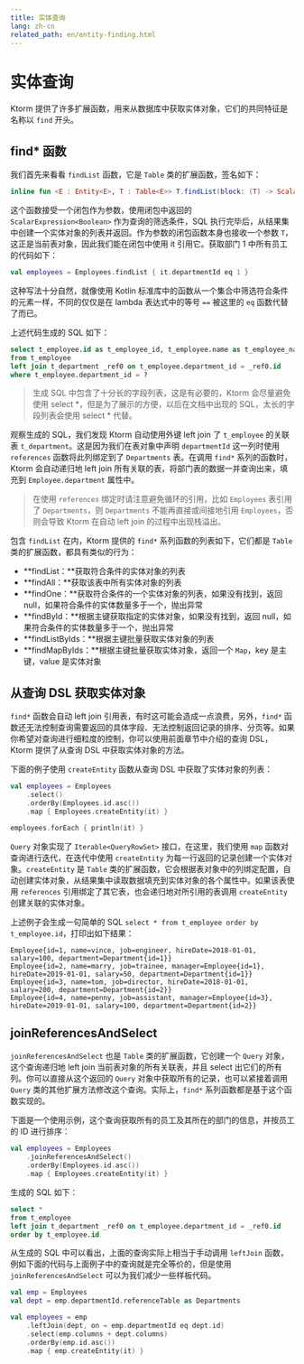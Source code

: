 ```yaml
---
title: 实体查询
lang: zh-cn
related_path: en/entity-finding.html
---
```


# 实体查询

Ktorm 提供了许多扩展函数，用来从数据库中获取实体对象，它们的共同特征是名称以 `find` 开头。

## find\* 函数

我们首先来看看 `findList` 函数，它是 `Table` 类的扩展函数，签名如下：

````kotlin
inline fun <E : Entity<E>, T : Table<E>> T.findList(block: (T) -> ScalarExpression<Boolean>): List<E>
````

这个函数接受一个闭包作为参数，使用闭包中返回的 `ScalarExpression<Boolean>` 作为查询的筛选条件，SQL 执行完毕后，从结果集中创建一个实体对象的列表并返回。作为参数的闭包函数本身也接收一个参数 `T`，这正是当前表对象，因此我们能在闭包中使用 it 引用它。获取部门 1 中所有员工的代码如下：

````kotlin
val employees = Employees.findList { it.departmentId eq 1 }
````

这种写法十分自然，就像使用 Kotlin 标准库中的函数从一个集合中筛选符合条件的元素一样，不同的仅仅是在 lambda 表达式中的等号 `==` 被这里的 `eq` 函数代替了而已。

上述代码生成的 SQL 如下：

````sql
select t_employee.id as t_employee_id, t_employee.name as t_employee_name, t_employee.job as t_employee_job, t_employee.manager_id as t_employee_manager_id, t_employee.hire_date as t_employee_hire_date, t_employee.salary as t_employee_salary, t_employee.department_id as t_employee_department_id, _ref0.id as _ref0_id, _ref0.name as _ref0_name, _ref0.location as _ref0_location 
from t_employee 
left join t_department _ref0 on t_employee.department_id = _ref0.id 
where t_employee.department_id = ? 
````

> 生成 SQL 中包含了十分长的字段列表，这是有必要的，Ktorm 会尽量避免使用 select \*，但是为了展示的方便，以后在文档中出现的 SQL，太长的字段列表会使用 select \* 代替。

观察生成的 SQL，我们发现 Ktorm 自动使用外键 left join 了 `t_employee` 的关联表 `t_department`。这是因为我们在表对象中声明 `departmentId` 这一列时使用 `references` 函数将此列绑定到了 `Departments` 表。在调用 `find*` 系列的函数时，Ktorm 会自动递归地 left join 所有关联的表，将部门表的数据一并查询出来，填充到 `Employee.department` 属性中。

> 在使用 `references` 绑定时请注意避免循环的引用，比如 `Employees` 表引用了 `Departments`，则 `Departments` 不能再直接或间接地引用 `Employees`，否则会导致 Ktorm 在自动 left join 的过程中出现栈溢出。

包含 `findList` 在内，Ktorm 提供的 `find*` 系列函数的列表如下，它们都是 `Table` 类的扩展函数，都具有类似的行为：

- **findList：**获取符合条件的实体对象的列表
- **findAll：**获取该表中所有实体对象的列表
- **findOne：**获取符合条件的一个实体对象的列表，如果没有找到，返回 null，如果符合条件的实体数量多于一个，抛出异常
- **findById：**根据主键获取指定的实体对象，如果没有找到，返回 null，如果符合条件的实体数量多于一个，抛出异常
- **findListByIds：**根据主键批量获取实体对象的列表
- **findMapByIds：**根据主键批量获取实体对象，返回一个 `Map`，key 是主键，value 是实体对象

## 从查询 DSL 获取实体对象

`find*` 函数会自动 left join 引用表，有时这可能会造成一点浪费，另外，`find*` 函数还无法控制查询需要返回的具体字段、无法控制返回记录的排序、分页等。如果你希望对查询进行细粒度的控制，你可以使用前面章节中介绍的查询 DSL，Ktorm 提供了从查询 DSL 中获取实体对象的方法。

下面的例子使用 `createEntity` 函数从查询 DSL 中获取了实体对象的列表：

```kotlin
val employees = Employees
    .select()
    .orderBy(Employees.id.asc())
    .map { Employees.createEntity(it) }

employees.forEach { println(it) }
```

`Query` 对象实现了 `Iterable<QueryRowSet>` 接口，在这里，我们使用 `map` 函数对查询进行迭代，在迭代中使用 `createEntity` 为每一行返回的记录创建一个实体对象。`createEntity` 是 `Table` 类的扩展函数，它会根据表对象中的列绑定配置，自动创建实体对象，从结果集中读取数据填充到实体对象的各个属性中。如果该表使用 `references` 引用绑定了其它表，也会递归地对所引用的表调用 `createEntity` 创建关联的实体对象。

上述例子会生成一句简单的 SQL `select * from t_employee order by t_employee.id`，打印出如下结果：

````plain
Employee{id=1, name=vince, job=engineer, hireDate=2018-01-01, salary=100, department=Department{id=1}}
Employee{id=2, name=marry, job=trainee, manager=Employee{id=1}, hireDate=2019-01-01, salary=50, department=Department{id=1}}
Employee{id=3, name=tom, job=director, hireDate=2018-01-01, salary=200, department=Department{id=2}}
Employee{id=4, name=penny, job=assistant, manager=Employee{id=3}, hireDate=2019-01-01, salary=100, department=Department{id=2}}
````

## joinReferencesAndSelect

`joinReferencesAndSelect` 也是 `Table` 类的扩展函数，它创建一个 `Query` 对象，这个查询递归地 left join 当前表对象的所有关联表，并且 select 出它们的所有列。你可以直接从这个返回的 `Query` 对象中获取所有的记录，也可以紧接着调用 `Query` 类的其他扩展方法修改这个查询。实际上，`find*` 系列函数都是基于这个函数实现的。

下面是一个使用示例，这个查询获取所有的员工及其所在的部门的信息，并按员工的 ID 进行排序：

````kotlin
val employees = Employees
    .joinReferencesAndSelect()
    .orderBy(Employees.id.asc())
    .map { Employees.createEntity(it) }
````

生成的 SQL 如下：

````sql
select * 
from t_employee 
left join t_department _ref0 on t_employee.department_id = _ref0.id 
order by t_employee.id 
````

从生成的 SQL 中可以看出，上面的查询实际上相当于手动调用 `leftJoin` 函数，例如下面的代码与上面例子中的查询就是完全等价的，但是使用 `joinReferencesAndSelect` 可以为我们减少一些样板代码。

```kotlin
val emp = Employees
val dept = emp.departmentId.referenceTable as Departments

val employees = emp
    .leftJoin(dept, on = emp.departmentId eq dept.id)
    .select(emp.columns + dept.columns)
    .orderBy(emp.id.asc())
    .map { emp.createEntity(it) }
```